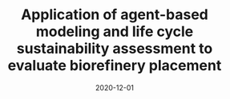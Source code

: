 ---
title: "Application of agent-based modeling and life cycle sustainability assessment to evaluate biorefinery placement"
collection: publications
permalink: /publication/2020-12-01-j.biombioe.2020.105916
excerpt: 'Biofuels, such as those derived from woody biomass, are being developed as one part of a renewable energy portfolio; however, it remains unclear if they can be sustainably developed. This manuscript demonstrates that the use of agent-based modeling (ABM) and life cycle sustainability assessment (LCSA) as part of an integrated methodology allows for robust assessment of the possible impacts. A case study of a proposed biorefinery in Ontonagon, Michigan, USA is conducted. In the case study, ABM is used to project the harvest decision making of forest owners and loggers to determine if they were willing to harvest and supply woody biomass to the biorefinery under several different price points. The results from the ABM were used to inform inventory data for projections of environmental impacts, along with projected impacts for economic and social concerns. The results of the case study show that while Ontonagon is a promising site for a biorefinery, the quantity of woody biomass delivered is a concern along with potential impacts to wetlands in the region. Ultimately, this case study suggestions that the integration of ABM and LCSA may be effective the assessment of other biorefineries.'
date: 2020-12-01
venue: 'Biomass and Bioenergy'
paperurl: ''
citation: 'Zupko, R. (2021). Application of agent-based modeling and life cycle sustainability assessment to evaluate biorefinery placement. <i>Biomass and Bioenergy</i>, 144, 105916.'
---